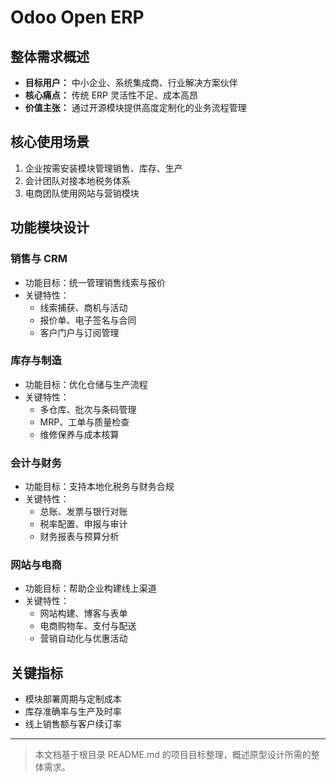 # Odoo Open ERP

## 整体需求概述

- **目标用户：** 中小企业、系统集成商、行业解决方案伙伴
- **核心痛点：** 传统 ERP 灵活性不足、成本高昂
- **价值主张：** 通过开源模块提供高度定制化的业务流程管理

## 核心使用场景

1. 企业按需安装模块管理销售、库存、生产
2. 会计团队对接本地税务体系
3. 电商团队使用网站与营销模块

## 功能模块设计

### 销售与 CRM

- 功能目标：统一管理销售线索与报价
- 关键特性：
  - 线索捕获、商机与活动
  - 报价单、电子签名与合同
  - 客户门户与订阅管理

### 库存与制造

- 功能目标：优化仓储与生产流程
- 关键特性：
  - 多仓库、批次与条码管理
  - MRP、工单与质量检查
  - 维修保养与成本核算

### 会计与财务

- 功能目标：支持本地化税务与财务合规
- 关键特性：
  - 总账、发票与银行对账
  - 税率配置、申报与审计
  - 财务报表与预算分析

### 网站与电商

- 功能目标：帮助企业构建线上渠道
- 关键特性：
  - 网站构建、博客与表单
  - 电商购物车、支付与配送
  - 营销自动化与优惠活动

## 关键指标

- 模块部署周期与定制成本
- 库存准确率与生产及时率
- 线上销售额与客户续订率

---

> 本文档基于根目录 README.md 的项目目标整理，概述原型设计所需的整体需求。